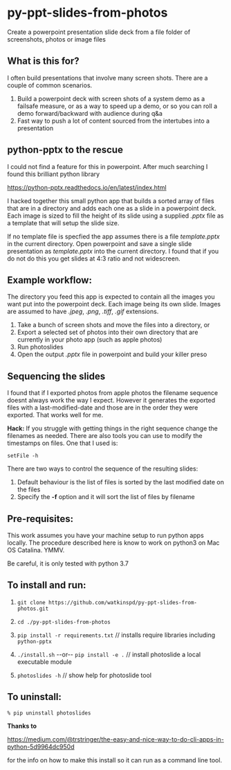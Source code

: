# py-ppt-slides-from-photos
Create a powerpoint presentation slide deck from a file folder of screenshots, photos or image files

## What is this for?
I often build presentations that involve many screen shots. There are a couple of common scenarios.
1. Build a powerpoint deck with screen shots of a system demo as a failsafe measure, or as a way to speed up a demo, or so you can roll a demo forward/backward with audience during q&a
2. Fast way to push a lot of content sourced from the intertubes into a presentation


## python-pptx to the rescue
I could not find a feature for this in powerpoint. After much searching I found this brilliant python library

https://python-pptx.readthedocs.io/en/latest/index.html

I hacked together this small python app that builds a sorted array of files that are in a directory and adds each one as a slide in a powerpoint deck. Each image is sized to fill the height of its slide using a supplied *.pptx* file as a template that will setup the slide size.

If no template file is specfied the app assumes there is a file *template.pptx* in the current directory. Open powerpoint and save a single slide presentation as *template.pptx* into the current directory. I found that if you do not do this you get slides at 4:3 ratio and not widescreen. 


## Example workflow:
The directory you feed this app is expected to contain all the images you want put into the powerpoint deck. Each image being its own slide. Images are assumed to have *.jpeg*, *.png*, *.tiff*, *.gif* extensions.

1. Take a bunch of screen shots and move the files into a directory, or
2. Export a selected set of photos into their own directory that are currently in your photo app (such as apple photos) 
3. Run photoslides
4. Open the output *.pptx* file in powerpoint and build your killer preso


## Sequencing the slides
I found that if I exported photos from apple photos the filename sequence doesnt always work the way I expect. However it generates the exported files with a last-modified-date and those are in the order they were exported. That works well for me.

**Hack:** If you struggle with getting things in the right sequence change the filenames as needed. There are also tools you can use to modify the timestamps on files. One that I used is: 
```
setFile -h
```

There are two ways to control the sequence of the resulting slides:
1. Default behaviour is the list of files is sorted by the last modified date on the files
2. Specify the **-f** option and it will sort the list of files by filename


## Pre-requisites:
This work assumes you have your machine setup to run python apps locally.  The procedure described here is know to work on python3 on Mac OS Catalina. YMMV. 

Be careful, it is only tested with python 3.7

## To install and run:


1. `git clone https://github.com/watkinspd/py-ppt-slides-from-photos.git`

1. `cd ./py-ppt-slides-from-photos`

1. `pip install -r requirements.txt` // installs require libraries including `python-pptx`

1. `./install.sh` --or-- `pip install -e .` // install photoslide a local executable module

1. `photoslides -h` // show help for photoslide tool 


## To uninstall:

```
% pip uninstall photoslides
```


**Thanks to**

https://medium.com/@trstringer/the-easy-and-nice-way-to-do-cli-apps-in-python-5d9964dc950d

for the info on how to make this install so it can run as a command line tool.



